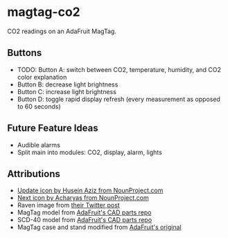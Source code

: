 # magtag-co2

CO2 readings on an AdaFruit MagTag.

## Buttons

* TODO: Button A: switch between CO2, temperature, humidity, and CO2 color explanation
* Button B: decrease light brightness
* Button C: increase light brightness
* Button D: toggle rapid display refresh (every measurement as opposed to 60 seconds)

## Future Feature Ideas

* Audible alarms
* Split main into modules: CO2, display, alarm, lights

## Attributions

* [Update icon by Husein Aziz from NounProject.com](https://thenounproject.com/icon/update-1145134/)
* [Next icon by Acharyas from NounProject.com](https://thenounproject.com/icon/next-1548802/)
* Raven image from [their Twitter post](https://twitter.com/theRavenApp/status/1547272615118643200)
* MagTag model from [AdaFruit's CAD parts repo](https://github.com/adafruit/Adafruit_CAD_Parts/blob/main/4800%20MagTag/4800%20MagTag.stl)
* SCD-40 model from [AdaFruit's CAD parts repo](https://github.com/adafruit/Adafruit_CAD_Parts/blob/main/4800%20MagTag/4800%20MagTag.stl)
* MagTag case and stand modified from [AdaFruit's original](https://www.printables.com/model/46635-magtag-case-and-stand)
